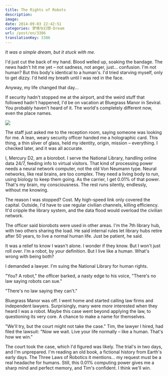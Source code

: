 ```yaml
---
title: The Rights of Robots
description:
image:
date: 2014-09-03 22:42:51
categories: 梦境与幻想-Dream
url: /post/en/3386
translationKey: 3386
---
```


*It was a simple dream, but it stuck with me.*

I'd just cut the back of my hand. Blood welled up, soaking the bandage. The news hadn't hit me yet – not sadness, not anger, just... confusion. I'm not human? But this body's identical to a human's. I'd tried starving myself, only to get dizzy. I'd held my breath until I was red in the face.

Anyway, my life changed that day...

If security hadn't stopped me at the airport, and the weird stuff that followed hadn't happened, I'd be on vacation at Bluegrass Manor in Seviral. You probably haven't heard of it. The world's completely different now, even the place names.

![](https://cdn.victor42.work/posts/2014-10/10-23/11.jpg)

The staff just asked me to the reception room, saying someone was looking for me. A lean, weary security officer handed me a holographic card. This thing, a thin sliver of glass, held my identity, origin, mission – everything. I checked later, and it was all accurate.

I, Mercury D2, am a biorobot. I serve the National Library, handling online data 24/7, feeding info to virtual visitors. That kind of processing power needs a neural network computer, not the old Von Neumann type. Neural networks, like real brains, are too complex. They need a living body to run, using biology to keep them going. As the carrier, I get 0.01% of that power. That's my brain, my consciousness. The rest runs silently, endlessly, without me knowing.

The reason I was stopped? Cost. My high-speed link only covered the capital. Outside, I'd have to use regular civilian channels, killing efficiency. It'd cripple the library system, and the data flood would overload the civilian network.

The officer said biorobots were used in other areas. I'm the 7th library hub, with two others sharing the load. He said internal rules let library hubs retire after 50 years, to live a normal human life. Just be patient, he said.

It was a relief to know I wasn't alone. I wonder if they know. But I won't just roll over. I'm a robot, by *your* definition. But I live like a human. What's wrong with being both?

I demanded a lawyer. I'm suing the National Library for human rights.

"You? A robot," the officer barked, a nasty edge to his voice, "There's no law saying robots can sue."

"There's no law saying they can't."

Bluegrass Manor was off. I went home and started calling law firms and independent lawyers. Surprisingly, many were *more* interested when they heard I was a robot. Maybe this case went beyond applying the law, to questioning its very core. A chance to make a name for themselves.

"We'll try, but the court might not take the case." Tim, the lawyer I hired, had filed the lawsuit: "Now we wait. Live your life normally – like a human. That's how we win."

The court took the case, which I'd figured was likely. The trial's in two days, and I'm unprepared. I'm reading an old book, a fictional history from Earth's early days. The Three Laws of Robotics it mentions... my request must be a real headache for humans. Still, this 0.01% computing power gives me a sharp mind and perfect memory, and Tim's confident. I think we'll win.